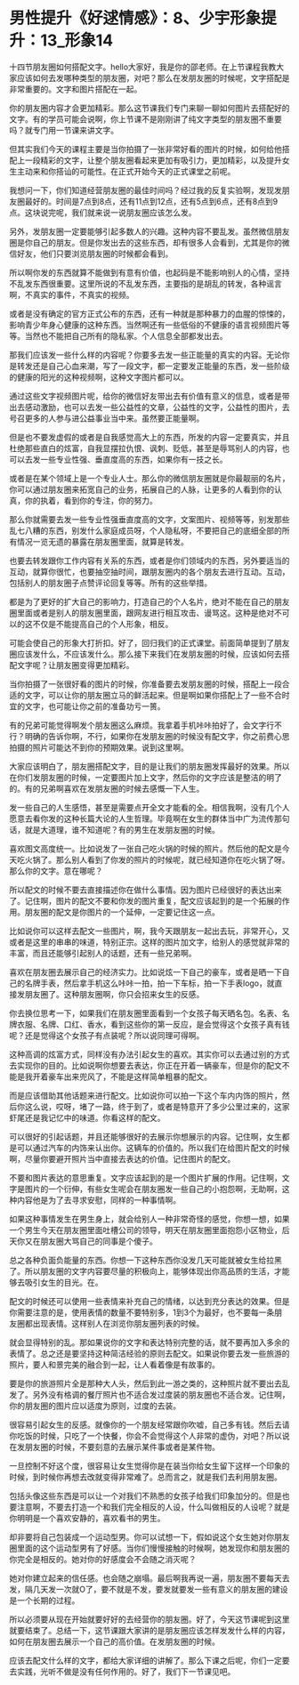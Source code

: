 # 男性提升《好逑情感》：8、少宇形象提升：13_形象14

十四节朋友圈如何搭配文字。hello大家好，我是你的邵老师。在上节课程我教大家应该如何去发哪种类型的朋友圈，对吧？那么在发朋友圈的时候呢，文字搭配是非常重要的。文字和图片搭配在一起。

你的朋友圈内容才会更加精彩。那么这节课我们专门来聊一聊如何图片去搭配好的文字。有的学员可能会说啊，你上节课不是刚刚讲了纯文字类型的朋友圈不重要吗？就专门用一节课来讲文字。

但其实我们今天的课程主要是当你拍摄了一张非常好看的图片的时候，如何给他搭配上一段精彩的文字，让整个朋友圈看起来更加有吸引力，更加精彩，以及提升女生主动来和你搭讪的可能性。在正式开始今天的正式课堂之前呢。

我想问一下，你们知道经营朋友圈的最佳时间吗？经过我的反复实验啊，发现发朋友圈最好的。时间是7点到8点，还有11点到12点，还有5点到6点，还有8点到9点。这块说完呢，我们就来说一说朋友圈应该怎么发。

另外，发朋友圈一定要能够引起多数人的兴趣。这种内容不要乱发。虽然微信朋友圈是你自己的朋友。但是你发出去的这些东西，却有很多人会看到，尤其是你的微信好友，他们只要浏览朋友圈的时候都会看到。

所以啊你发的东西就算不能做到有意有价值，也起码是不能影响别人的心情，坚持不乱发东西很重要。这里所说的不乱发东西，主要指的是胡乱的转发，各种谣言啊，不真实的事件，不真实的视频。

或者是没有确定的官方正式公布的东西，还有一种就是那种暴力的血腥的惊悚的，影响青少年身心健康的这种东西。当然啊还有一些低俗的不健康的语言视频图片等等。当然也不能把自己所有的隐私家。个人信息全部都发出去。

那我们应该发一些什么样的内容呢？你要多去发一些正能量的真实的内容。无论你是转发还是自己心血来潮，写了一段文字，都一定要发正能量的东西，发一些阶级的健康的阳光的这种视频啊，这种文字图片都可以。

通过这些文字视频图片呢，给你的微信好友带出去有价值有意义的信息，或者是带出去感动激励，也可以去发一些公益性的文章，公益性的文字，公益性的图片，去号召更多的人参与进公益事业当中来。虽然要正能量啊。

但是也不要发虚假的或者是自我感觉高大上的东西，所发的内容一定要真实，并且杜绝那些直白的炫富，自我显摆拉仇恨、讽刺、贬低，甚至是辱骂别人的内容，也可以去发一些专业性强、垂直度高的东西，如果你有一技之长。

或者是在某个领域上是一个专业人士。那么你的微信朋友圈就是你最靓丽的名片，你可以通过朋友圈来拓宽自己的业务，拓展自己的人脉，让更多的人看到你的认真，你的执着，看到你的专注，你的努力。

那么你就需要去发一些专业性强垂直度高的文字，文案图片、视频等等，别发那些乱七八糟的东西，别发什么家庭成员呀，个人隐私呀，不要把自己的底细全部的所有情况一览无遗的暴露在朋友圈里面，就算是转发。

也要去转发跟你工作内容有关系的东西，或者是你们领域内的东西，另外要适当的互动，就算你很忙，也要抽空抽时间，跟朋友圈内的各个朋友去进行互动。互动，包括别人的朋友圈子点赞评论回复等等。所有的这些举措。

都是为了更好的扩大自己的影响力，打造自己的个人名片，绝对不能在自己的朋友圈里面或者是别人的朋友圈里面，跟网友进行相互攻击、谩骂这。这种是绝对不可以的这不仅是不能提高自己的个人形象，相反。

可能会使自己的形象大打折扣。好了，回归我们的正式课堂。前面简单提到了朋友圈应该发什么，不应该发什么。那么接下来我们在发朋友圈的时候，应该如何去搭配文字呢？让朋友圈变得更加精彩。

当你拍摄了一张很好看的图片的时候，你准备要去发朋友圈的时候，搭配上一段合适的文字，可以让你的朋友圈立马的鲜活起来。但是啊如果你搭配上了一些不合时宜的文字，也可能让你之前的准备功亏一篑。

有的兄弟可能觉得啊发个朋友圈这么麻烦。我拿着手机咔咔拍好了，会文字行不行？明确的告诉你啊，不行，如果你在发朋友圈的时候没有配文字，你之前费心思拍摄的照片可能达不到你的预期效果。说到这里啊。

大家应该明白了，朋友圈搭配文字，目的是让我们的朋友圈发挥最好的效果。所以在你们发朋友圈的时候，一定要图片加上文字，然后你的文字应该是整洁的明了的。有的兄弟啊喜欢在发朋友圈的时候去感慨一下人生。

发一些自己的人生感悟，甚至是需要点开全文才能看的全。相信我啊，没有几个人愿意去看你发的这种长篇大论的人生哲理。毕竟啊在女生的群体当中广为流传那句话，就是大道理，谁不知道呢？有的男生在发朋友圈的时候。

喜欢图文高度统一。比如说发了一张自己吃火锅的时候的照片。然后他的配文是今天吃火锅了。那么别人看到了你发的照片的时候呢，就已经知道你在吃火锅了呀。那么你的文字。意在哪呢？

所以配文的时候不要去直接描述你在做什么事情。因为图片已经很好的表达出来了。记住啊，图片的配文不要和你发的图片重复，配文应该起到的是一个拓展的作用。朋友圈的配文是你图片的一个延伸，一定要记住这一点。

比如说你可以这样去配文一些图片，啊，我今天跟朋友一起出去玩，非常开心，又或者是这里的串串的味道，特别正宗。这样的图片加文字，给别人的感觉就非常的丰富，而且还能够引起别人的话题，还有一些兄弟啊。

喜欢在朋友圈去展示自己的经济实力。比如说炫一下自己的豪车，或者是晒一下自己的名牌手表，然后拿手机这么咔咔一拍，拍一下车标，拍一下手表logo，就直接发朋友圈了。这种朋友圈啊，你只会招来女生的反感。

你去换位思考一下，如果我们在朋友圈里面看到一个女孩子每天晒名包。名表、名牌衣服、名牌、口红、香水，看到这些你的第一反应，是会觉得这个女孩子真有钱呢？还是觉得这个女孩子有点装呢？所以说同理可得啊。

这种高调的炫富方式，同样没有办法引起女生的喜欢。其实你可以去通过别的方式去实现你的目的。比如说啊你想要去表达，你正在开着一辆豪车，但是你的配文不能是我开着豪车出来兜风了，不能是这样简单粗暴的配文。

而是应该借助其他话题来进行配文。比如说你可以拍一下这个车内内饰的照片，然后你这么说，哎呀，堵了一路，终于到了，或者是特意开了多少公里过来的，这家虾尾还是我记忆中的味道。你看这样的配文。

可以很好的引起话题，并且还能够很好的去展示你想展示的内容。记住啊，女生都是可以通过汽车的内饰来认出你。这辆车的价值的。所以我们在给图片配文的时候啊，尽量你要避开照片当中直接去表达的价值。记住图片的配文。

不要和图片表达的意思重复。文字应该起到的是一个图片扩展的作用。记住啊，文字是图片的一个衍伸，有些女生呢会在朋友圈发一些自己的小抱怨啊，无助啊，这种内容他是为了去寻求安慰，同样的一种事情啊。

如果这种事情发生在男生身上，就会给别人一种非常奇怪的感觉，你想一想，如果一个男生今天在朋友圈里面吐槽公司的领导，明天在朋友圈里面抱怨小区物业，后天你又在朋友圈大骂自己的同事是个傻子。

总之各种负面负能量的东西。你想一下这种东西你没发几天可能就被女生给拉黑了。所以朋友圈的文字内容要尽量的积极向上，能够体现出你高品质的生活，才能够去吸引女生的目光。在。

配文的时候还可以使用一些表情来补充自己的情绪，以达到充分表达的效果。但是你需要注意的是，使用表情的数量不要特别多，1到3个为最好，也不要每一条朋友圈都出现表情。这样别人在浏览你朋友圈列表的时候。

就会显得特别的乱。那如果说你的文字和表达特别完整的话，就不要再加入多余的表情了。总之还是要坚持这种简洁经验的原则去配文。如果说你要去发一些旅游的照片，要人和景完美的融合到一起，让人看着像是有故事的。

要是你的旅游照片全是那种大人头，然后到此一游之类的，这种照片就不要出去乱发了。另外没有格调的餐厅照片也不适合发过度装的朋友圈也不适合发。记住啊，你的朋友圈的图片应以适度为原则，过度的去装。

很容易引起女生的反感。就像你的一个朋友经常跟你吹嘘，自己多有钱。然后去请你吃饭的时候，只吃了一个快餐，你会不会觉得这个人非常的虚伪，对吧？所以说在发朋友圈的时候，不要刻意的去展示某件事或者是某件物。

一旦控制不好这个度，很容易让女生觉得你是在装当你给女生留下这样一个印象的时候，到时候你再想去改就变得非常难了。总而言之，就是我们去利用朋友圈。

包括头像这些东西是可以让一个对我们不熟悉的女孩子给我们印象加分的。但是也要注意啊，不要去打造一个和我们完全相反的人设，什么叫做相反的人设呢？就是你明明是一个喜欢安静的，喜欢看书的男生。

却非要将自己包装成一个运动型男。你可以试想一下，假如说这个女生她对你朋友圈里面的这个运动型男有了好感。当你们慢慢接触的时候啊，她发现你和朋友圈的你完全是相反的。她对你的好感度会不会随之消灭呢？

她对你建立起来的信任感。也会随之崩塌。最后啊我再说一遍，朋友圈不要每天去发，隔几天发一次就O了，要不就是不发，要发就要发一些有意义的朋友圈的建设是一个长期的过程。

所以必须要从现在开始就要好好的去经营你的朋友圈。好了，今天这节课呢到这里就要结束了。总结一下，这节课跟大家讲的是朋友圈应该怎样发发什么样的内容，如何在朋友圈去展示一个自己的高价值。在发朋友圈的时候。

应该去配文什么样的文字，都给大家详细的讲解了。那么下课之后呢，你们一定要去实践，光听不做是没有任何作用的。好了，我们下一节课见吧。

